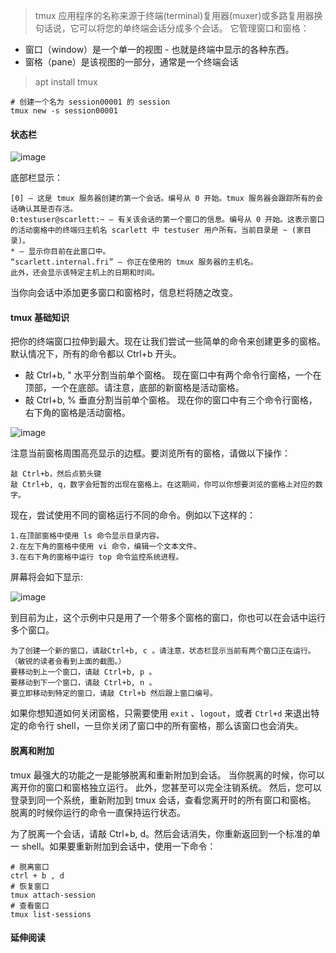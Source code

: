 > tmux 应用程序的名称来源于终端(terminal)复用器(muxer)或多路复用器换句话说，它可以将您的单终端会话分成多个会话。 它管理窗口和窗格：

- 窗口（window）是一个单一的视图 - 也就是终端中显示的各种东西。
- 窗格（pane）是该视图的一部分，通常是一个终端会话

> apt install tmux

    # 创建一个名为 session00001 的 session
    tmux new -s session00001

#### 状态栏

![image](http://oj74t8laa.bkt.clouddn.com/md/linux/tmuxtmux-1.png)

底部栏显示：

    [0] – 这是 tmux 服务器创建的第一个会话。编号从 0 开始。tmux 服务器会跟踪所有的会话确认其是否存活。
    0:testuser@scarlett:~ – 有关该会话的第一个窗口的信息。编号从 0 开始。这表示窗口的活动窗格中的终端归主机名 scarlett 中 testuser 用户所有。当前目录是 ~ (家目录)。
    * – 显示你目前在此窗口中。
    “scarlett.internal.fri” – 你正在使用的 tmux 服务器的主机名。
    此外，还会显示该特定主机上的日期和时间。

当你向会话中添加更多窗口和窗格时，信息栏将随之改变。

#### tmux 基础知识

把你的终端窗口拉伸到最大。现在让我们尝试一些简单的命令来创建更多的窗格。默认情况下，所有的命令都以 Ctrl+b 开头。

- 敲 Ctrl+b, " 水平分割当前单个窗格。 现在窗口中有两个命令行窗格，一个在顶部，一个在底部。请注意，底部的新窗格是活动窗格。
- 敲 Ctrl+b, % 垂直分割当前单个窗格。 现在你的窗口中有三个命令行窗格，右下角的窗格是活动窗格。

![image](http://oj74t8laa.bkt.clouddn.com/md/linux/tmuxtmux-2.png)

注意当前窗格周围高亮显示的边框。要浏览所有的窗格，请做以下操作：

    敲 Ctrl+b，然后点箭头键
    敲 Ctrl+b, q，数字会短暂的出现在窗格上。在这期间，你可以你想要浏览的窗格上对应的数字。
    
现在，尝试使用不同的窗格运行不同的命令。例如以下这样的：

    1.在顶部窗格中使用 ls 命令显示目录内容。
    2.在左下角的窗格中使用 vi 命令，编辑一个文本文件。
    3.在右下角的窗格中运行 top 命令监控系统进程。
屏幕将会如下显示:

![image](http://oj74t8laa.bkt.clouddn.com/md/linux/tmuxtmux-3.png)

到目前为止，这个示例中只是用了一个带多个窗格的窗口，你也可以在会话中运行多个窗口。

    为了创建一个新的窗口，请敲Ctrl+b, c 。请注意，状态栏显示当前有两个窗口正在运行。（敏锐的读者会看到上面的截图。）
    要移动到上一个窗口，请敲 Ctrl+b, p 。
    要移动到下一个窗口，请敲 Ctrl+b, n 。
    要立即移动到特定的窗口，请敲 Ctrl+b 然后跟上窗口编号。

如果你想知道如何关闭窗格，只需要使用 `exit` 、`logout`，或者 `Ctrl+d` 来退出特定的命令行 shell，一旦你关闭了窗口中的所有窗格，那么该窗口也会消失。



#### 脱离和附加
tmux 最强大的功能之一是能够脱离和重新附加到会话。 当你脱离的时候，你可以离开你的窗口和窗格独立运行。 此外，您甚至可以完全注销系统。 然后，您可以登录到同一个系统，重新附加到 tmux 会话，查看您离开时的所有窗口和窗格。 脱离的时候你运行的命令一直保持运行状态。

为了脱离一个会话，请敲 Ctrl+b, d。然后会话消失，你重新返回到一个标准的单一 shell。如果要重新附加到会话中，使用一下命令：
    
    # 脱离窗口
    ctrl + b , d
    # 恢复窗口
    tmux attach-session
    # 查看窗口
    tmux list-sessions
    
    
    

#### 延伸阅读


